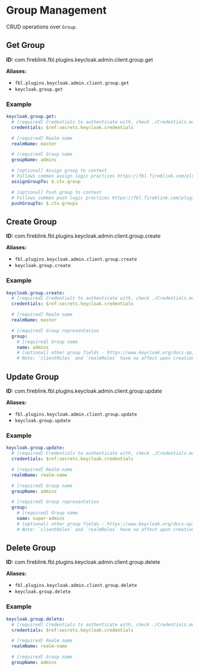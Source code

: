 # Group Management

CRUD operations over `Group`.

## Get Group

**ID:** com.fireblink.fbl.plugins.keycloak.admin.client.group.get

**Aliases:**

- `fbl.plugins.keycloak.admin.client.group.get`
- `keycloak.group.get`

### Example

```yaml
keycloak.group.get:
  # [required] Credentials to authenticate with, check ./Credentials.md for more information
  credentials: $ref:secrets.keycloak.credentials

  # [required] Realm name
  realmName: master

  # [required] Group name
  groupName: admins

  # [optional] Assign group to context
  # Follows common assign logic practices https://fbl.fireblink.com/plugins/common#assign-to
  assignGroupTo: $.ctx.group

  # [optional] Push group to context
  # Follows common push logic practices https://fbl.fireblink.com/plugins/common#push-to
  pushGroupTo: $.ctx.groups
```

## Create Group

**ID:** com.fireblink.fbl.plugins.keycloak.admin.client.group.create

**Aliases:**

- `fbl.plugins.keycloak.admin.client.group.create`
- `keycloak.group.create`

### Example

```yaml
keycloak.group.create:
  # [required] Credentials to authenticate with, check ./Credentials.md for more information
  credentials: $ref:secrets.keycloak.credentials

  # [required] Realm name
  realmName: master

  # [required] Group representation
  group:
    # [required] Group name
    name: admins
    # [optional] other group fields - https://www.keycloak.org/docs-api/6.0/rest-api/index.html#_grouprepresentation
    # Note: `clientRoles` and `realmRoles` have no affect upon creation and will be ignored
```

## Update Group

**ID:** com.fireblink.fbl.plugins.keycloak.admin.client.group.update

**Aliases:**

- `fbl.plugins.keycloak.admin.client.group.update`
- `keycloak.group.update`

### Example

```yaml
keycloak.group.update:
  # [required] Credentials to authenticate with, check ./Credentials.md for more information
  credentials: $ref:secrets.keycloak.credentials

  # [required] Realm name
  realmName: realm-name

  # [required] Group name
  groupName: admins

  # [required] Group representation
  group:
    # [required] Group name
    name: super-admins
    # [optional] other group fields - https://www.keycloak.org/docs-api/6.0/rest-api/index.html#_grouprepresentation
    # Note: `clientRoles` and `realmRoles` have no affect upon creation and will be ignored
```

## Delete Group

**ID:** com.fireblink.fbl.plugins.keycloak.admin.client.group.delete

**Aliases:**

- `fbl.plugins.keycloak.admin.client.group.delete`
- `keycloak.group.delete`

### Example

```yaml
keycloak.group.delete:
  # [required] Credentials to authenticate with, check ./Credentials.md for more information
  credentials: $ref:secrets.keycloak.credentials

  # [required] Realm name
  realmName: realm-name

  # [required] Group name
  groupName: admins
```
